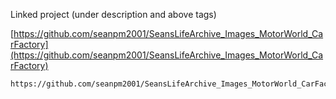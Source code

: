 
Linked project (under description and above tags)

[https://github.com/seanpm2001/SeansLifeArchive_Images_MotorWorld_CarFactory](https://github.com/seanpm2001/SeansLifeArchive_Images_MotorWorld_CarFactory)

```
https://github.com/seanpm2001/SeansLifeArchive_Images_MotorWorld_CarFactory
```
